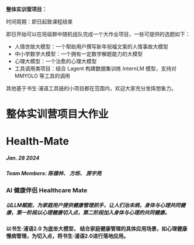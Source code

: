 **整体实训营项目：**

时间周期：即日起致课程结束

即日开始可以在班级群中随机组队完成一个大作业项目，一些可提供的选题如下：

- 人情世故大模型：一个帮助用户撰写新年祝福文案的人情事故大模型
- 中小学数学大模型：一个拥有一定数学解题能力的大模型
- 心理大模型：一个治愈的心理大模型
- 工具调用类项目：结合 Lagent 构建数据集训练 InternLM 模型，支持对 MMYOLO 等工具的调用

其他基于书生·浦语工具链的小项目都在范围内，欢迎大家充分发挥想象力。

# **整体实训营项目大作业**  

# Health-Mate
#####  Jan. 28 2024
#####  Team Members: 陈德林、 方烁、 房宇亮 

### AI 健康伴侣  Healthcare Mate
##### 以LLM赋能，为家庭用户提供健康管理抓手，让人们治末病，身体与心理共同健康，第一阶段以心理健康切入点，第二阶段加入身体与心理的共同健康。
#### 以书生·浦语2.0 为底坐大模型， 结合家庭健康管理的具体应用场景，如心理健康 慢病管理，为切入点，将书生·浦语2.0进行落地应用。
